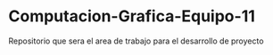 # Computacion-Grafica-Equipo-11
Repositorio que sera el area de trabajo para el desarrollo de proyecto
